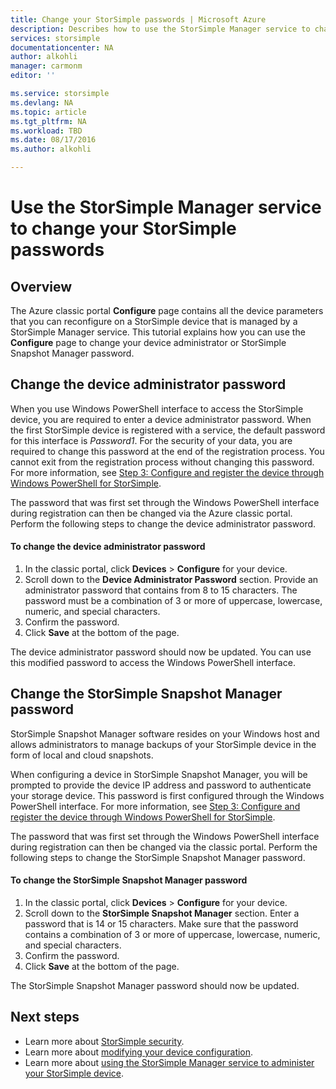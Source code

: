 ```yaml
---
title: Change your StorSimple passwords | Microsoft Azure
description: Describes how to use the StorSimple Manager service to change your StorSimple Snapshot Manager and device administrator passwords.
services: storsimple
documentationcenter: NA
author: alkohli
manager: carmonm
editor: ''

ms.service: storsimple
ms.devlang: NA
ms.topic: article
ms.tgt_pltfrm: NA
ms.workload: TBD
ms.date: 08/17/2016
ms.author: alkohli

---
```

# Use the StorSimple Manager service to change your StorSimple passwords
## Overview
The Azure classic portal **Configure** page contains all the device parameters that you can reconfigure on a StorSimple device that is managed by a StorSimple Manager service. This tutorial explains how you can use the **Configure** page to change your device administrator or StorSimple Snapshot Manager password.

## Change the device administrator password
When you use Windows PowerShell interface to access the StorSimple device, you are required to enter a device administrator password. When the first StorSimple device is registered with a service, the default password for this interface is *Password1*. For the security of your data, you are required to change this password at the end of the registration process. You cannot exit from the registration process without changing this password. For more information, see [Step 3: Configure and register the device through Windows PowerShell for StorSimple](storsimple-deployment-walkthrough-u2.md#step-3-configure-and-register-the-device-through-windows-powershell-for-storsimple).

The password that was first set through the Windows PowerShell interface during registration can then be changed via the Azure classic portal. Perform the following steps to change the device administrator password.

#### To change the device administrator password
1. In the classic portal, click **Devices** > **Configure** for your device.
2. Scroll down to the **Device Administrator Password** section. Provide an administrator password that contains from 8 to 15 characters. The password must be a combination of 3 or more of uppercase, lowercase, numeric, and special characters.
3. Confirm the password.
4. Click **Save** at the bottom of the page.

The device administrator password should now be updated. You can use this modified password to access the Windows PowerShell interface.

## Change the StorSimple Snapshot Manager password
StorSimple Snapshot Manager software resides on your Windows host and allows administrators to manage backups of your StorSimple device in the form of local and cloud snapshots.

When configuring a device in StorSimple Snapshot Manager, you will be prompted to provide the device IP address and password to authenticate your storage device. This password is first configured through the Windows PowerShell interface. For more information, see [Step 3: Configure and register the device through Windows PowerShell for StorSimple](storsimple-deployment-walkthrough-u2.md#step-3-configure-and-register-the-device-through-windows-powershell-for-storsimple).

The password that was first set through the Windows PowerShell interface during registration can then be changed via the classic portal. Perform the following steps to change the StorSimple Snapshot Manager password.

#### To change the StorSimple Snapshot Manager password
1. In the classic portal, click **Devices** > **Configure** for your device.
2. Scroll down to the **StorSimple Snapshot Manager** section. Enter a password that is 14 or 15 characters. Make sure that the password contains a combination of 3 or more of uppercase, lowercase, numeric, and special characters.
3. Confirm the password.
4. Click **Save** at the bottom of the page.

The StorSimple Snapshot Manager password should now be updated.

## Next steps
* Learn more about [StorSimple security](storsimple-security.md).
* Learn more about [modifying your device configuration](storsimple-modify-device-config.md).
* Learn more about [using the StorSimple Manager service to administer your StorSimple device](storsimple-manager-service-administration.md).

